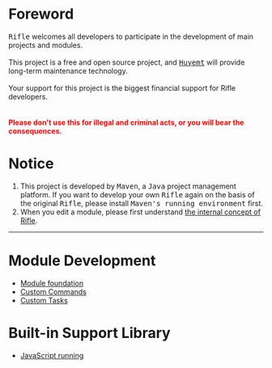# Foreword
<kbd>Rifle</kbd> welcomes all developers to participate in the development of main projects and modules.
<br><br>
This project is a free and open source project, and <kbd>[Huyemt](http://github.com/Huyemt)</kbd> will provide long-term maintenance technology.
<br><br>
Your support for this project is the biggest financial support for Rifle developers.
<br><br><br>
<strong style="color: red">Please don't use this for illegal and criminal acts, or you will bear the consequences.</strong>
# Notice
1. This project is developed by <kbd>Maven</kbd>, a <kbd>Java</kbd> project management platform. If you want to develop your own <kbd>Rifle</kbd> again on the basis of the original <kbd>Rifle</kbd>, please install <kbd>Maven's running environment</kbd> first.
2. When you edit a module, please first understand [the internal concept of Rifle](rifle_flow.md).
***
# Module Development
* [Module foundation](develop/Module.md)
* [Custom Commands](develop/Command.md)
* [Custom Tasks](develop/Task.md)
# Built-in Support Library
* [JavaScript running](lib/JavaScript4J.md)